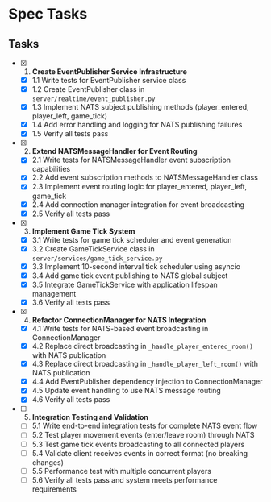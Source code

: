 # Spec Tasks

## Tasks

- [x] 1. **Create EventPublisher Service Infrastructure**
  - [x] 1.1 Write tests for EventPublisher service class
  - [x] 1.2 Create EventPublisher class in `server/realtime/event_publisher.py`
  - [x] 1.3 Implement NATS subject publishing methods (player_entered, player_left, game_tick)
  - [x] 1.4 Add error handling and logging for NATS publishing failures
  - [x] 1.5 Verify all tests pass

- [x] 2. **Extend NATSMessageHandler for Event Routing**
  - [x] 2.1 Write tests for NATSMessageHandler event subscription capabilities
  - [x] 2.2 Add event subscription methods to NATSMessageHandler class
  - [x] 2.3 Implement event routing logic for player_entered, player_left, game_tick
  - [x] 2.4 Add connection manager integration for event broadcasting
  - [x] 2.5 Verify all tests pass

- [x] 3. **Implement Game Tick System**
  - [x] 3.1 Write tests for game tick scheduler and event generation
  - [x] 3.2 Create GameTickService class in `server/services/game_tick_service.py`
  - [x] 3.3 Implement 10-second interval tick scheduler using asyncio
  - [x] 3.4 Add game tick event publishing to NATS global subject
  - [x] 3.5 Integrate GameTickService with application lifespan management
  - [x] 3.6 Verify all tests pass

- [x] 4. **Refactor ConnectionManager for NATS Integration**
  - [x] 4.1 Write tests for NATS-based event broadcasting in ConnectionManager
  - [x] 4.2 Replace direct broadcasting in `_handle_player_entered_room()` with NATS publication
  - [x] 4.3 Replace direct broadcasting in `_handle_player_left_room()` with NATS publication
  - [x] 4.4 Add EventPublisher dependency injection to ConnectionManager
  - [x] 4.5 Update event handling to use NATS message routing
  - [x] 4.6 Verify all tests pass

- [ ] 5. **Integration Testing and Validation**
  - [ ] 5.1 Write end-to-end integration tests for complete NATS event flow
  - [ ] 5.2 Test player movement events (enter/leave room) through NATS
  - [ ] 5.3 Test game tick events broadcasting to all connected players
  - [ ] 5.4 Validate client receives events in correct format (no breaking changes)
  - [ ] 5.5 Performance test with multiple concurrent players
  - [ ] 5.6 Verify all tests pass and system meets performance requirements
